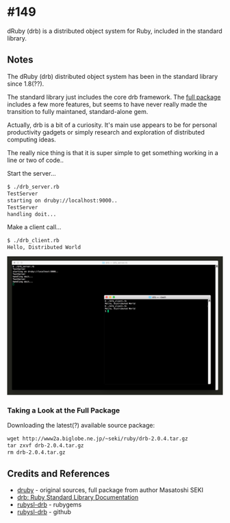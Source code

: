 # #149

dRuby (drb) is a distributed object system for Ruby, included in the standard library.

## Notes

The dRuby (drb) distributed object system has been in the standard library since 1.8(??).

The standard library just includes the core drb framework.
The [full package](http://www2a.biglobe.ne.jp/~seki/ruby/druby.html)
includes a few more features, but seems to have never really made the transition to fully maintaned, standard-alone gem.

Actually, drb is a bit of a curiosity. It's main use appears to be for personal productivity gadgets
or simply research and exploration of distributed computing ideas.

The really nice thing is that it is super simple to get something working in a line or two of code..

Start the server...

    $ ./drb_server.rb
    TestServer
    starting on druby://localhost:9000..
    TestServer
    handling doit...


Make a client call...

    $ ./drb_client.rb
    Hello, Distributed World


![console](./assets/console.png?raw=true)

### Taking a Look at the Full Package

Downloading the latest(?) available source package:

    wget http://www2a.biglobe.ne.jp/~seki/ruby/drb-2.0.4.tar.gz
    tar zxvf drb-2.0.4.tar.gz
    rm drb-2.0.4.tar.gz


## Credits and References

* [druby](http://www2a.biglobe.ne.jp/~seki/ruby/druby.html) - original sources, full package from author Masatoshi SEKI
* [drb: Ruby Standard Library Documentation](https://ruby-doc.org/stdlib-2.7.2/libdoc/drb/rdoc/index.html)
* [rubysl-drb](https://rubygems.org/gems/rubysl-drb) - rubygems
* [rubysl-drb](https://github.com/jeremyvdw/rubysl-drb) - github
